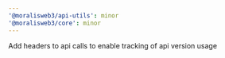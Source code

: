 ```yaml
---
'@moralisweb3/api-utils': minor
'@moralisweb3/core': minor
---
```


Add headers to api calls to enable tracking of api version usage
